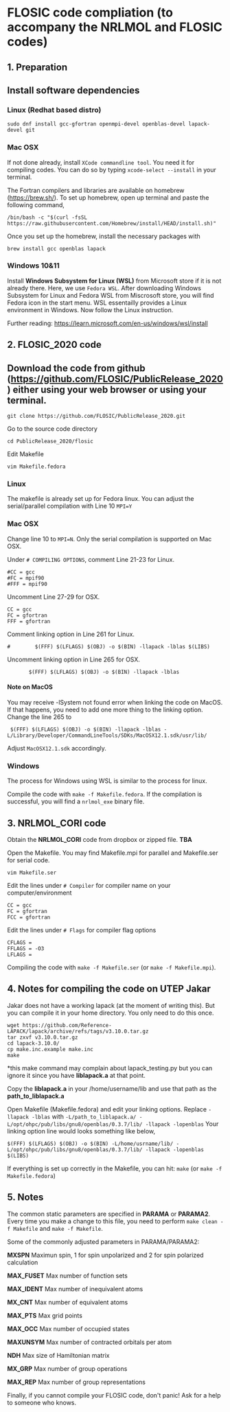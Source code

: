 # FLOSIC code compliation (to accompany the NRLMOL and FLOSIC codes)

## 1. Preparation

## Install software dependencies

### Linux (Redhat based distro)

    sudo dnf install gcc-gfortran openmpi-devel openblas-devel lapack-devel git

### Mac OSX

If not done already, install `XCode commandline tool`. You need it for compiling codes. You can do so by typing `xcode-select --install` in your terminal.


The Fortran compilers and libraries are available on homebrew (https://brew.sh/). 
To set up homebrew, open up terminal and paste the following command,

    /bin/bash -c "$(curl -fsSL https://raw.githubusercontent.com/Homebrew/install/HEAD/install.sh)"

Once you set up the homebrew, install the necessary packages with

    brew install gcc openblas lapack
    
### Windows 10&11

Install **Windows Subsystem for Linux (WSL)** from Microsoft store if it is not already there. Here, we use `Fedora WSL`. After downloading Windows Subsystem for Linux and Fedora WSL from Miscrosoft store, you will find Fedora icon in the start menu. WSL essentailly provides a Linux environment in Windows. Now follow the Linux instruction.

Further reading: https://learn.microsoft.com/en-us/windows/wsl/install


## 2. FLOSIC_2020 code

## Download the code from github (https://github.com/FLOSIC/PublicRelease_2020) either using your web browser or using your terminal. 

`git clone https://github.com/FLOSIC/PublicRelease_2020.git`

Go to the source code directory

`cd PublicRelease_2020/flosic`

Edit Makefile

`vim Makefile.fedora`

### Linux

The makefile is already set up for Fedora linux. You can adjust the serial/parallel compilation with
Line 10 `MPI=Y`


### Mac OSX

Change line 10 to `MPI=N`. Only the serial compilation is supported on Mac OSX.

Under `# COMPILING OPTIONS`, comment Line 21-23 for Linux.

    #CC = gcc
    #FC = mpif90
    #FFF = mpif90

Uncomment Line 27-29 for OSX.

    CC = gcc
    FC = gfortran 
    FFF = gfortran

Comment linking option in Line 261 for Linux.

`#        $(FFF) $(LFLAGS) $(OBJ) -o $(BIN) -llapack -lblas $(LIBS)`

Uncomment linking option in Line 265 for OSX.

`       $(FFF) $(LFLAGS) $(OBJ) -o $(BIN) -llapack -lblas`

#### Note on MacOS

You may receive -lSystem not found error when linking the code on MacOS. If that happens, you need to add one more thing to the linking option. 
Change the line 265 to    

     $(FFF) $(LFLAGS) $(OBJ) -o $(BIN) -llapack -lblas -L/Library/Developer/CommandLineTools/SDKs/MacOSX12.1.sdk/usr/lib/

Adjust `MacOSX12.1.sdk` accordingly.
    
### Windows  

The process for Windows using WSL is similar to the process for linux.

    
Compile the code with `make -f Makefile.fedora`. If the compilation is successful, you will find a `nrlmol_exe` binary file.




## 3. NRLMOL_CORI code

Obtain the **NRLMOL_CORI** code from dropbox or zipped file. **TBA**

Open the Makefile. You may find Makefile.mpi for parallel and Makefile.ser for serial code.

`vim Makefile.ser`

Edit the lines under `# Compiler` for compiler name on your computer/environment

    CC = gcc
    FC = gfortran
    FCC = gfortran
    
Edit the lines under `# Flags` for compiler flag options 

    CFLAGS =
    FFLAGS = -O3
    LFLAGS = 
    
Compiling the code with `make -f Makefile.ser` (or  `make -f Makefile.mpi`).    
    

## 4. Notes for compiling the code on UTEP Jakar

Jakar does not have a working lapack (at the moment of writing this). But you can compile it in your home directory. You only need to do this once.

    wget https://github.com/Reference-LAPACK/lapack/archive/refs/tags/v3.10.0.tar.gz
    tar zxvf v3.10.0.tar.gz
    cd lapack-3.10.0/
    cp make.inc.example make.inc
    make

*this make command may complain about lapack_testing.py but you can ignore it since you have **liblapack.a** at that point.

Copy the **liblapack.a** in your /home/username/lib and use that path as the **path_to_liblapack.a** 

Open Makefile (Makefile.fedora) and edit your linking options. Replace `-llapack -lblas` with `-L/path_to_liblapack.a/ -L/opt/ohpc/pub/libs/gnu8/openblas/0.3.7/lib/ -llapack -lopenblas`
Your linking option line would looks something like below,

  `$(FFF) $(LFLAGS) $(OBJ) -o $(BIN) -L/home/usrname/lib/ -L/opt/ohpc/pub/libs/gnu8/openblas/0.3.7/lib/ -llapack -lopenblas $(LIBS)`

If everything is set up correctly in the Makefile, you can hit: `make` (or `make -f Makefile.fedora`)


## 5. Notes

The common static parameters are specified in **PARAMA** or **PARAMA2**. Every time you make a change to this file, you need to perform `make clean -f Makefile` and `make -f Makefile`.

Some of the commonly adjusted parameters in PARAMA/PARAMA2:

**MXSPN**  Maximun spin, 1 for spin unpolarized and 2 for spin polarized calculation

**MAX_FUSET** Max number of function sets

**MAX_IDENT** Max number of inequivalent atoms

**MX_CNT** Max number of equivalent atoms

**MAX_PTS** Max grid points

**MAX_OCC** Max number of occupied states

**MAXUNSYM** Max number of contracted orbitals per atom

**NDH** Max size of Hamiltonian matrix 

**MX_GRP** Max number of group operations

**MAX_REP** Max number of group representations

Finally, if you cannot compile your FLOSIC code, don't panic! Ask for a help to someone who knows.
